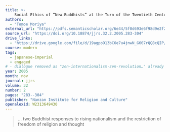 ```yaml
---
title: >-
    Social Ethics of “New Buddhists” at the Turn of the Twentieth Century: A Comparative Study of Suzuki Daisetsu and Inoue Shūten
authors:
  - "Tomoe Moriya"
external_url: "https://pdfs.semanticscholar.org/6e44/5f0d693e6f98d9e2f2e9c439bc4af57e3dc6.pdf"
source_url: "https://doi.org/10.18874/jjrs.32.2.2005.283-304"
drive_links:
  - "https://drive.google.com/file/d/19agpoO13bC6e7u4jnwN_G607rQQ8cQIP/view?usp=drivesdk"
course: modern
tags:
  - japanese-imperial
  - engaged
# - dialogue removed as "zen-internationalism-zen-revolution…" already adds Inoue to "dialogue"
year: 2005
month: nov
journal: jjrs
volume: 32
number: 2
pages: "283--304"
publisher: "Nanzan Institute for Religion and Culture"
openalexid: W2313649430
---
```


> … two Buddhist responses to rising nationalism and the restriction of freedom of religion and thought

